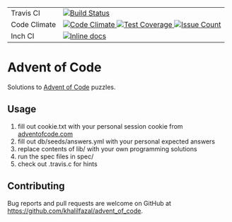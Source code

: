 <table align="center">
  <tr>
    <td align="left">Travis CI</td>
    <td align="left">
      <a href="https://travis-ci.org/khalilfazal/advent_of_code">
        <img alt="Build Status" src="https://travis-ci.org/khalilfazal/advent_of_code.svg?branch=master"/>
      </a>
    </td>
  </tr>
  <tr>
    <td align="left">Code Climate</td>
    <td align="left">
      <a href="https://codeclimate.com/github/khalilfazal/advent_of_code/trends">
        <img alt="Code Climate" src="https://codeclimate.com/github/khalilfazal/advent_of_code/badges/gpa.svg"/>
      </a>
      <a href="https://codeclimate.com/github/khalilfazal/advent_of_code/coverage">
        <img alt="Test Coverage" src="https://codeclimate.com/github/khalilfazal/advent_of_code/badges/coverage.svg"/>
      </a>
      <a href="https://codeclimate.com/github/khalilfazal/advent_of_code/issues">
        <img alt="Issue Count" src="https://codeclimate.com/github/khalilfazal/advent_of_code/badges/issue_count.svg"/>
      </a>
    </td>
  </tr>
  <tr>
    <td align="left">Inch CI</td>
    <td align="left">
      <a href="http://inch-ci.org/github/khalilfazal/advent_of_code">
        <img alt="Inline docs" src="http://inch-ci.org/github/khalilfazal/advent_of_code.svg?branch=master"/>
      </a>
    </td>
  </tr>
</table>

# Advent of Code

Solutions to [Advent of Code](http://advent_of_code.com/) puzzles.

## Usage

1. fill out cookie.txt with your personal session cookie from [adventofcode.com](http://adventofcode.com/)
2. fill out db/seeds/answers.yml with your personal expected answers
3. replace contents of lib/ with your own programming solutions
4. run the spec files in spec/
5. check out .travis.c for hints

## Contributing

Bug reports and pull requests are welcome on GitHub at https://github.com/khalilfazal/advent_of_code.
